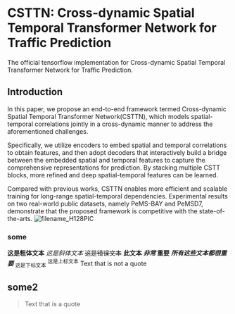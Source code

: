 # CSTTN: Cross-dynamic Spatial Temporal Transformer Network for Traffic Prediction
The official tensorflow implementation for Cross-dynamic Spatial Temporal Transformer Network for Traffic Prediction.
## Introduction
In this paper, we propose an end-to-end framework termed Cross-dynamic Spatial Temporal Transformer Network(CSTTN), which models spatial-temporal correlations jointly in a cross-dynamic manner to address the aforementioned challenges.

Specifically, we utilize encoders to embed spatial and temporal correlations to obtain features, and then adopt decoders that interactively build a bridge between the embedded spatial and temporal features to capture the comprehensive representations for prediction. By stacking multiple CSTT blocks, more refined and deep spatial-temporal features can be learned.

Compared with previous works, CSTTN enables more efficient and scalable training for long-range spatial-temporal dependencies. Experimental results on two real-world public datasets, namely PeMS-BAY and PeMSD7, demonstrate that the proposed framework is competitive with the state-of-the-arts.
![filename_H128PIC](https://user-images.githubusercontent.com/62272745/181165405-cf2f4d79-dc10-4d9a-8287-3ac45df03a8b.jpg)
### some
**这是粗体文本**
*这是斜体文本*
~~这是错误文本~~
**此文本 _非常_ 重要**
	***所有这些文本都很重要***
  <sub>这是下标文本</sub>
  <sup>这是上标文本</sup>
  Text that is not a quote
  ## some2
  > Text that is a quote
